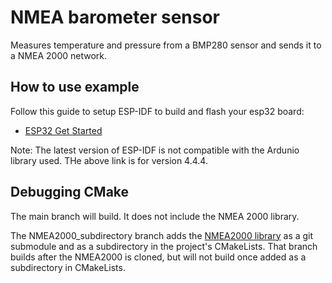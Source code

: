 # NMEA barometer sensor

Measures temperature and pressure from a BMP280 sensor and sends it to a NMEA 2000 network.

## How to use example

Follow this guide to setup ESP-IDF to build and flash your esp32 board:

- [ESP32 Get Started](https://docs.espressif.com/projects/esp-idf/en/v4.4.4/esp32/get-started/index.html#get-started-get-esp-idf)
  
Note: The latest version of ESP-IDF is not compatible with the Ardunio library used. THe above link is for version 4.4.4. 

## Debugging CMake

The main branch will build. It does not include the NMEA 2000 library. 

The NMEA2000_subdirectory branch adds the [NMEA2000 library](https://github.com/ttlappalainen/NMEA2000) as a git submodule and as a subdirectory in the project's CMakeLists.
That branch builds after the NMEA2000 is cloned, but will not build once added as a subdirectory in CMakeLists.



